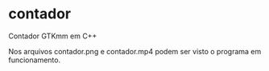 # contador

Contador GTKmm em C++

Nos arquivos contador.png e contador.mp4 podem ser visto o programa em funcionamento.
